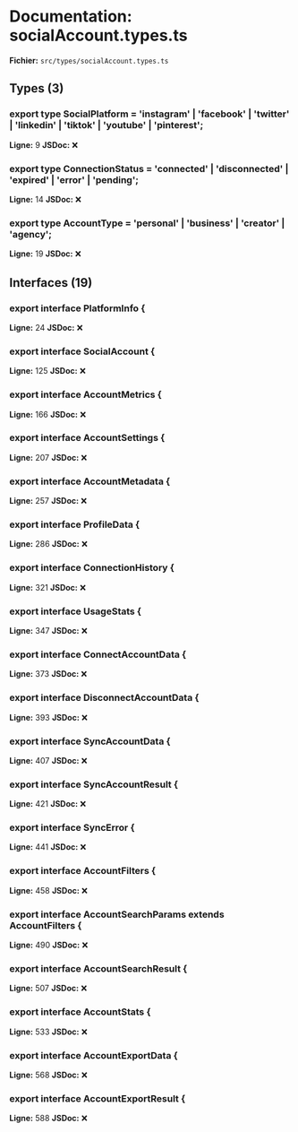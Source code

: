 # Documentation: socialAccount.types.ts

**Fichier:** `src/types/socialAccount.types.ts`

## Types (3)

### export type SocialPlatform = 'instagram' | 'facebook' | 'twitter' | 'linkedin' | 'tiktok' | 'youtube' | 'pinterest';
**Ligne:** 9
**JSDoc:** ❌

### export type ConnectionStatus = 'connected' | 'disconnected' | 'expired' | 'error' | 'pending';
**Ligne:** 14
**JSDoc:** ❌

### export type AccountType = 'personal' | 'business' | 'creator' | 'agency';
**Ligne:** 19
**JSDoc:** ❌

## Interfaces (19)

### export interface PlatformInfo {
**Ligne:** 24
**JSDoc:** ❌

### export interface SocialAccount {
**Ligne:** 125
**JSDoc:** ❌

### export interface AccountMetrics {
**Ligne:** 166
**JSDoc:** ❌

### export interface AccountSettings {
**Ligne:** 207
**JSDoc:** ❌

### export interface AccountMetadata {
**Ligne:** 257
**JSDoc:** ❌

### export interface ProfileData {
**Ligne:** 286
**JSDoc:** ❌

### export interface ConnectionHistory {
**Ligne:** 321
**JSDoc:** ❌

### export interface UsageStats {
**Ligne:** 347
**JSDoc:** ❌

### export interface ConnectAccountData {
**Ligne:** 373
**JSDoc:** ❌

### export interface DisconnectAccountData {
**Ligne:** 393
**JSDoc:** ❌

### export interface SyncAccountData {
**Ligne:** 407
**JSDoc:** ❌

### export interface SyncAccountResult {
**Ligne:** 421
**JSDoc:** ❌

### export interface SyncError {
**Ligne:** 441
**JSDoc:** ❌

### export interface AccountFilters {
**Ligne:** 458
**JSDoc:** ❌

### export interface AccountSearchParams extends AccountFilters {
**Ligne:** 490
**JSDoc:** ❌

### export interface AccountSearchResult {
**Ligne:** 507
**JSDoc:** ❌

### export interface AccountStats {
**Ligne:** 533
**JSDoc:** ❌

### export interface AccountExportData {
**Ligne:** 568
**JSDoc:** ❌

### export interface AccountExportResult {
**Ligne:** 588
**JSDoc:** ❌

